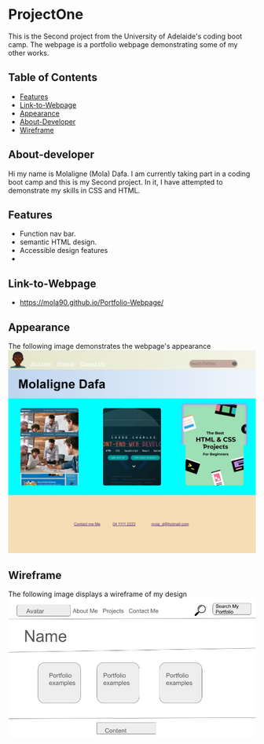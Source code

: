# ProjectOne

This is the Second project from the University of Adelaide's coding boot camp. The webpage is a portfolio webpage demonstrating some of my other works. 



## Table of Contents

- [Features](#features)
- [Link-to-Webpage](#Link-to-Webpage)
- [Appearance](#Appearance)
- [About-Developer](#About-developer)
- [Wireframe](#Wireframe)


## About-developer

Hi my name is Molaligne (Mola) Dafa. I am currently taking part in a coding boot camp and this is my Second project. 
In it, I have attempted to demonstrate my skills in CSS and HTML.

## Features

- Function nav bar.
- semantic HTML design.
- Accessible design features
- 
  
## Link-to-Webpage
- https://mola90.github.io/Portfolio-Webpage/

## Appearance

The following image demonstrates the webpage's appearance
![Screenshot of webpage](assets/images/screenshotcss.jpg)

## Wireframe
The following image displays a wireframe of my design
![Screenshot of webpage](assets/images/wireframe.jpg)


